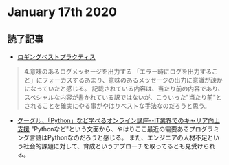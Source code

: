 # January 17th 2020
## 読了記事
- [ロギングベストプラクティス](https://scrapbox.io/kawasima/%E3%83%AD%E3%82%AE%E3%83%B3%E3%82%B0%E3%83%99%E3%82%B9%E3%83%88%E3%83%97%E3%83%A9%E3%82%AF%E3%83%86%E3%82%A3%E3%82%B9)
>4.意味のあるログメッセージを出力する
「エラー時にログを出力すること」にフォーカスするあまり、意味のあるメッセージの出力に意識が疎かになっていたと感じる。
記載されている内容は、当たり前の内容であり、スペシャルな内容が書かれている訳ではないが、こういった"当たり前"とされることを確実にやる事がやはりベストな手法なのだろうと思う。

- [グーグル、「Python」など学べるオンライン講座--IT業界でのキャリア向上支援](https://headlines.yahoo.co.jp/hl?a=20200117-35148123-cnetj-sci)
"Pythonなど"という文面から、やはりここ最近の需要あるプログラミング言語はPythonなのだろうと感じる。
また、エンジニアの人材不足という社会的課題に対して、育成というアプローチを取ってるとも見受けられる。

